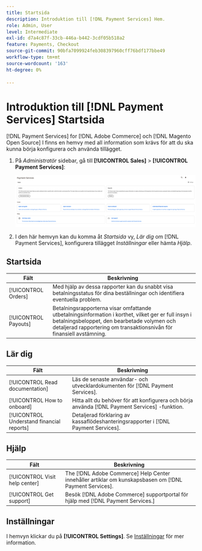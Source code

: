 ```yaml
---
title: Startsida
description: Introduktion till [!DNL Payment Services] Hem.
role: Admin, User
level: Intermediate
exl-id: d7a4c87f-33cb-446a-b442-3cdf05b518a2
feature: Payments, Checkout
source-git-commit: 90bfa7099924feb308397960cff76bdf177bbe49
workflow-type: tm+mt
source-wordcount: '163'
ht-degree: 0%

---
```


# Introduktion till [!DNL Payment Services] Startsida

[!DNL Payment Services] for [!DNL Adobe Commerce] och [!DNL Magento Open Source] I finns en hemvy med all information som krävs för att du ska kunna börja konfigurera och använda tillägget.

1. På _Administratör_ sidebar, gå till **[!UICONTROL Sales]** > **[!UICONTROL Payment Services]**:

   ![Hemvyn](assets/home-view.png)

1. I den här hemvyn kan du komma åt _Startsida_ vy, _Lär dig_ om [!DNL Payment Services], konfigurera tillägget _Inställningar_ eller hämta _Hjälp_.

## Startsida

| Fält | Beskrivning |
|---|---|
| [!UICONTROL Orders] | Med hjälp av dessa rapporter kan du snabbt visa betalningsstatus för dina beställningar och identifiera eventuella problem. |
| [!UICONTROL Payouts] | Betalningsrapporterna visar omfattande utbetalningsinformation i korthet, vilket ger er full insyn i betalningsbeloppet, den bearbetade volymen och detaljerad rapportering om transaktionsnivån för finansiell avstämning. |

## Lär dig

| Fält | Beskrivning |
|---|---|
| [!UICONTROL Read documentation] | Läs de senaste användar- och utvecklardokumenten för [!DNL Payment Services]. |
| [!UICONTROL How to onboard] | Hitta allt du behöver för att konfigurera och börja använda [!DNL Payment Services] -funktion. |
| [!UICONTROL Understand financial reports] | Detaljerad förklaring av kassaflödeshanteringsrapporter i [!DNL Payment Services]. |

## Hjälp

| Fält | Beskrivning |
|---|---|
| [!UICONTROL Visit help center] | The [!DNL Adobe Commerce] Help Center innehåller artiklar om kunskapsbasen om [!DNL Payment Services]. |
| [!UICONTROL Get support] | Besök [!DNL Adobe Commerce] supportportal för hjälp med [!DNL Payment Services.] |

## Inställningar

I hemvyn klickar du på **[!UICONTROL Settings]**. Se [Inställningar](settings.md) för mer information.

